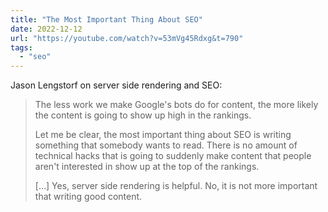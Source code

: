 ```yaml
---
title: "The Most Important Thing About SEO"
date: 2022-12-12
url: "https://youtube.com/watch?v=53mVg45Rdxg&t=790"
tags:
  - "seo"
---
```


Jason Lengstorf on server side rendering and SEO:

> The less work we make Google's bots do for content, the more likely the content is going to show up high in the rankings.
>
> Let me be clear, the most important thing about SEO is writing something that somebody wants to read. There is no amount of technical hacks that is going to suddenly make content that people aren't interested in show up at the top of the rankings.
>
> […] Yes, server side rendering is helpful. No, it is not more important that writing good content.

